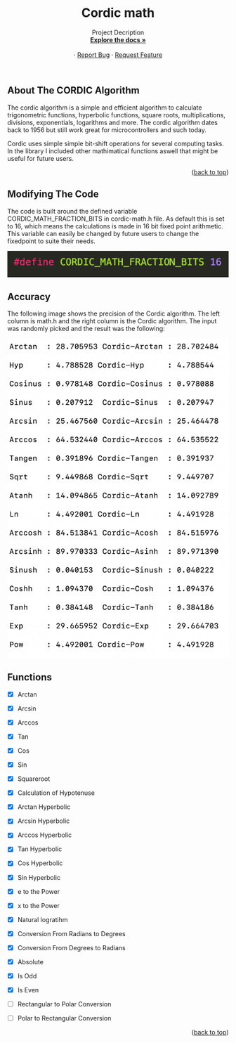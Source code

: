 <h1 align="center">Cordic math</h3>

  <p align="center">
    Project Decription
    <br />
    <a href="https://github.com/Flaxyson/Cordic-Math"><strong>Explore the docs »</strong></a>
    <br />
    <br />
    ·
    <a href="https://github.com/Flaxyson/Cordic-Math/issues">Report Bug</a>
    ·
    <a href="https://github.com/Flaxyson/Cordic-Math/issues">Request Feature</a>
  </p>
</div>

<br />

## About The CORDIC Algorithm

The cordic algorithm is a simple and efficient algorithm to calculate trigonometric functions, hyperbolic functions, square roots, multiplications, divisions, exponentials, logarithms and more. The cordic algorithm dates back to 1956 but still work great for microcontrollers and such today.

Cordic uses simple simple bit-shift operations for several computing tasks. In the library I included other mathimatical functions aswell that might be useful for future users.



<p align="right">(<a href="#top">back to top</a>)</p>


## Modifying The Code

The code is built around the defined variable CORDIC_MATH_FRACTION_BITS in cordic-math.h file. As default this is set to 16, which means the calculations is made in 16 bit fixed point arithmetic. This variable can easily be changed by future users to change the fixedpoint to suite their needs.

![my image](pictures/Screenshoot-1.png) 


## Accuracy
The following image shows the precision of the Cordic algorithm. The left column is math.h and the right column is the Cordic algorithm. The input was randomly picked and the result was the following:

![my image](pictures/Screenshoot-2.png)



## Functions

- [x] Arctan
- [x] Arcsin
- [x] Arccos
- [x] Tan
- [x] Cos
- [x] Sin
- [x] Squareroot
- [x] Calculation of Hypotenuse
- [x] Arctan Hyperbolic
- [x] Arcsin Hyperbolic
- [x] Arccos Hyperbolic
- [x] Tan Hyperbolic
- [x] Cos Hyperbolic
- [x] Sin Hyperbolic
- [x] e to the Power
- [x] x to the Power
- [x] Natural logratihm
- [x] Conversion From Radians to Degrees
- [x] Conversion From Degrees to Radians
- [x] Absolute
- [x] Is Odd
- [x] Is Even
- [ ] Rectangular to Polar Conversion
- [ ] Polar to Rectangular Conversion


<p align="right">(<a href="#top">back to top</a>)</p>

